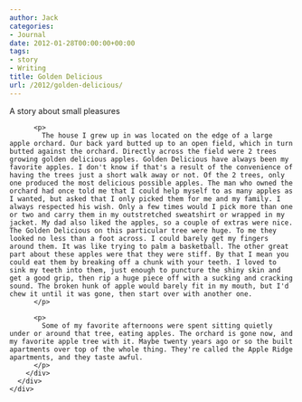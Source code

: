 ```yaml
---
author: Jack
categories:
- Journal
date: 2012-01-28T00:00:00+00:00
tags:
- story
- Writing
title: Golden Delicious
url: /2012/golden-delicious/
---
```


<div>
  <div>
    <div>
      <div>
        <div>
          <p>
            A story about small pleasures
          </p>
          
          <p>
            The house I grew up in was located on the edge of a large apple orchard. Our back yard butted up to an open field, which in turn butted against the orchard. Directly across the field were 2 trees growing golden delicious apples. Golden Delicious have always been my favorite apples. I don't know if that's a result of the convenience of having the trees just a short walk away or not. Of the 2 trees, only one produced the most delicious possible apples. The man who owned the orchard had once told me that I could help myself to as many apples as I wanted, but asked that I only picked them for me and my family. I always respected his wish. Only a few times would I pick more than one or two and carry them in my outstretched sweatshirt or wrapped in my jacket. My dad also liked the apples, so a couple of extras were nice. The Golden Delicious on this particular tree were huge. To me they looked no less than a foot across. I could barely get my fingers around them. It was like trying to palm a basketball. The other great part about these apples were that they were stiff. By that I mean you could eat them by breaking off a chunk with your teeth. I loved to sink my teeth into them, just enough to puncture the shiny skin and get a good grip, then rip a huge piece off with a sucking and cracking sound. The broken hunk of apple would barely fit in my mouth, but I'd chew it until it was gone, then start over with another one.
          </p>
          
          <p>
            Some of my favorite afternoons were spent sitting quietly under or around that tree, eating apples. The orchard is gone now, and my favorite apple tree with it. Maybe twenty years ago or so the built apartments over top of the whole thing. They're called the Apple Ridge apartments, and they taste awful.
          </p>
        </div>
      </div>
    </div>
  </div>
</div>